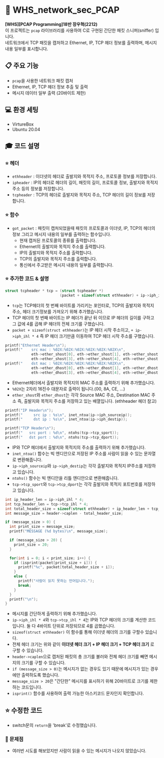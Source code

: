 # 🔐 WHS_network_sec_PCAP
**[WHS][PCAP Programming]18반 장우혁(2212)**   
이 프로젝트는 `pcap` 라이브러리를 사용하여 C로 구현된 간단한 패킷 스니퍼(sniffer) 입니다.   
네트워크에서 TCP 패킷을 캡처하고 Ethernet, IP, TCP 헤더 정보를 출력하며, 메시지 내용 일부를 표시합니다.

## 📋 주요 기능
- `pcap`을 사용한 네트워크 패킷 캡처
- Ethernet, IP, TCP 헤더 정보 추출 및 출력
- 메시지 데이터 일부 출력 (20바이트 제한)

## 💻 환경 세팅
- VirtureBox
- Ubuntu 20.04

## 🎓 코드 설명
### ⭐️ 헤더
- `ethheader` : 이더넷의 헤더로 출발지와 목적지 주소, 프로토콜 정보를 저장합니다.
- `ipheader` : IP의 헤더로 헤더의 길이, 패킷의 길이, 프로토콜 정보, 출발지와 목적지 주소 등의 정보를 저장합니다.
- `tcpheader` : TCP의 헤더로 출발지와 목적지 주소, TCP 헤더의 길이 정보를 저장합니다.

### ⭐️ 함수
- `got_packet` : 패킷이 캡처되었을때 패킷의 프로토콜과 이더넷, IP, TCP의 헤더의 정보 그리고 메시지 내용의 일부를 출력하는 함수입니다.
  - 현재 캡처된 프로토콜의 종류를 출력합니다.
  - Ethernet의 출발지와 목적지 주소를 출력합니다.
  - IP의 출발지와 목적지 주소를 출력합니다.
  - TCP의 출발지와 목적지 주소를 출력합니다.
  - 통신에서 주고받은 메시지 내용의 일부를 출력합니다.

### ⭐️ 추가한 코드 & 설명
```C
struct tcpheader * tcp = (struct tcpheader *)
                         (packet + sizeof(struct ethheader) + ip->iph_ihl * 4);
```
- `tcp`는 TCP헤더의 첫 번째 바이트를 가리키는 포인터로, TCP의 출발지와 목적지 주소, 헤더 크기정보를 가져오기 위해 추가했습니다.   
- TCP 헤더의 첫 번째 바이트는 IP 헤더가 끝난 뒤 이므로 IP 헤더의 길이를 구하고 그 값에 4를 곱해 IP 헤더의 전체 크기를 구했습니다.   
- `packet + sizeof(struct ethheader)`는 IP 헤더 시작 주소이고, `+ ip->iph_ihl * 4` 즉 IP 헤더 크기만큼 이동하여 TCP 헤더 시작 주소를 구했습니다.   
   
    
```C
printf("Ethernet Header\n");
printf("    src mac : %02X:%02X:%02X:%02X:%02X:%02X\n",
		    eth->ether_shost[0], eth->ether_shost[1], eth->ether_shost[2],
		    eth->ether_shost[3], eth->ether_shost[4], eth->ether_shost[5]);
printf("    dst mac : %02X:%02X:%02X:%02X:%02X:%02X\n",
		    eth->ether_dhost[0], eth->ether_dhost[1], eth->ether_dhost[2],
		    eth->ether_dhost[3], eth->ether_dhost[4], eth->ether_dhost[5]);
```
- Ethernet헤더에서 출발지와 목적지의 MAC 주소를 출력하기 위해 추가했습니다.   
- `%02X`는 2자리 16진수 대문자로 출력이 됩니다.(00, 8A, CE, ...)   
- `ether_shost`와 `ether_dhost`는 각각 Source MAC 주소, Destination MAC 주소 즉, 출발지와 목적지 주소를 저장하고 있는 배열입니다. (ethheader 헤더 참고)   
   
   
```C
printf("IP Header\n");
printf("     src ip : %s\n", inet_ntoa(ip->iph_sourceip));
printf("     dst ip : %s\n", inet_ntoa(ip->iph_destip));

printf("TCP Header\n");
printf("   src port : %d\n", ntohs(tcp->tcp_sport));
printf("   dst port : %d\n", ntohs(tcp->tcp_dport));
```
- IP와 TCP 헤더에서 출발지와 목적지의 주소를 출력하기 위해 추가했습니다.   
- `inet_ntoa()` 함수는 빅 엔디안으로 저장된 IP 주소를 사람이 읽을 수 있는 문자열로 변환해줍니다.   
- `ip->iph_sourceip`와 `ip->iph_destip`는 각각 출발지와 목적지 IP주소를 저장하고 있습니다.   
- `ntohs()` 함수는 빅 엔디안을 리틀 엔디안으로 변환해줍니다.   
- `tcp->tcp_sport`와 `tcp->tcp_dport`는 각각 출발지와 목적지 포트번호를 저장하고 있습니다.   
   
   
```C
int ip_header_len = ip->iph_ihl * 4;
int tcp_header_len = tcp->tcp_ihl * 4;
int total_header_size = sizeof(struct ethheader) + ip_header_len + tcp_header_len;
int message_size = header->caplen - total_header_size;

if (message_size > 0) {
  int print_size = message_size;
  printf("MESSAGE (%d bytes)\n", message_size);

  if (message_size > 20) {
    print_size = 20;
  }

  for(int i = 0; i < print_size; i++) {
    if (isprint(packet[print_size + i])) {
      printf("%c", packet[total_header_size + i]);
    }
    else {
      printf("사람이 읽지 못하는 언어입니다.");
      break;
    }
  }
  printf("\n");
}
```
- 메시지를 간단하게 출력하기 위해 추가했습니다.
- `ip->iph_ihl * 4`와 `tcp->tcp_ihl * 4`는 IP와 TCP 헤더의 크기를 계산한 코드입니다. 둘 다 4바이트 단위로 저장되므로 4를 곱했습니다.   
- `sizeof(struct ethheader)` 이 함수를 통해 이더넷 헤더의 크기를 구할수 있습니다.   
- 전체 헤더 크기는 위와 같이 **이더넷 헤더 크기 + IP 헤더 크기 + TCP 헤더 크기** 로 구할 수 있습니다.   
- `header->caplen`으로 캡처된 패킷의 총 크기를 불러와 전체 헤더 크기를 빼면 메시지의 크기를 구할 수 있습니다.   
- `if (message_size > 0)`는 메시지가 없는 경우도 있기 때문에 메시지가 있는 경우에만 출력하도록 했습니다.   
- `message_size > 20`은 "간단한" 메시지를 표시하기 위해 20바이트로 크기를 제한하는 코드입니다.   
- `isprint()` 함수를 사용하여 출력 가능한 아스키코드 문자인지 확인합니다.

## ⭐️ 수정한 코드
- switch문의 `return`을 'break'로 수정했습니다.
### 🚨 문제점
- 여러번 시도를 해보았지만 사람이 읽을 수 있는 메시지가 나오지 않았습니다.






